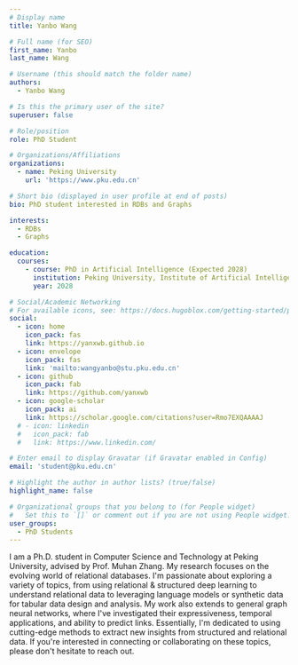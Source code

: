 ```yaml
---
# Display name
title: Yanbo Wang

# Full name (for SEO)
first_name: Yanbo
last_name: Wang

# Username (this should match the folder name)
authors:
  - Yanbo Wang

# Is this the primary user of the site?
superuser: false

# Role/position
role: PhD Student

# Organizations/Affiliations
organizations:
  - name: Peking University
    url: 'https://www.pku.edu.cn'

# Short bio (displayed in user profile at end of posts)
bio: PhD student interested in RDBs and Graphs

interests:
  - RDBs
  - Graphs

education:
  courses:
    - course: PhD in Artificial Intelligence (Expected 2028)
      institution: Peking University, Institute of Artificial Intelligence
      year: 2028

# Social/Academic Networking
# For available icons, see: https://docs.hugoblox.com/getting-started/page-builder/#icons
social:
  - icon: home
    icon_pack: fas
    link: https://yanxwb.github.io
  - icon: envelope
    icon_pack: fas
    link: 'mailto:wangyanbo@stu.pku.edu.cn'
  - icon: github
    icon_pack: fab
    link: https://github.com/yanxwb
  - icon: google-scholar
    icon_pack: ai
    link: https://scholar.google.com/citations?user=Rmo7EXQAAAAJ
  # - icon: linkedin
  #   icon_pack: fab
  #   link: https://www.linkedin.com/

# Enter email to display Gravatar (if Gravatar enabled in Config)
email: 'student@pku.edu.cn'

# Highlight the author in author lists? (true/false)
highlight_name: false

# Organizational groups that you belong to (for People widget)
#   Set this to `[]` or comment out if you are not using People widget.
user_groups:
  - PhD Students
---
```



I am a Ph.D. student in Computer Science and Technology at Peking University, advised by Prof. Muhan Zhang. My research focuses on the evolving world of relational databases. I'm passionate about exploring a variety of topics, from using relational & structured deep learning to understand relational data to leveraging language models or synthetic data for tabular data design and analysis. My work also extends to general graph neural networks, where I've investigated their expressiveness, temporal applications, and ability to predict links. Essentially, I'm dedicated to using cutting-edge methods to extract new insights from structured and relational data. If you're interested in connecting or collaborating on these topics, please don't hesitate to reach out.
